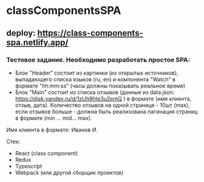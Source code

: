 # classComponentsSPA

## deploy: https://class-components-spa.netlify.app/

### Тестовое задание. Необходимо разработать простое SPA:

- Блок "Header" состоит из картинки (из открытых источников), выпадающего списка языков (ru, en) и компонента "Watch" в формате "hh:mm:ss" (часы должны показывать реальное время)
- Блок "Main" состоит из списка отзывов (данные из data.json: https://disk.yandex.ru/d/1zUh9hte3u2emQ ) в формате (имя клиента, отзыв, дата). Количество отзывов на одной странице - 10шт (max), если отзывов больше - должна быть реализована пагинация страниц в формате (min ... mid... max).

Имя клиента в формате: Иванов И.

Стек:

- React (class component)
- Redux
- Typescript
- Webpack (или другой сборщик проектов)

